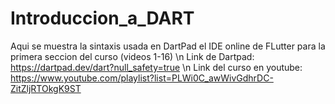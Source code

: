 # Introduccion_a_DART
Aqui se muestra la sintaxis usada en DartPad el IDE online de FLutter para la primera seccion del curso (videos 1-16) \n
Link de Dartpad: https://dartpad.dev/dart?null_safety=true \n
Link del curso en youtube: https://www.youtube.com/playlist?list=PLWi0C_awWivGdhrDC-ZitZljRTOkgK9ST
